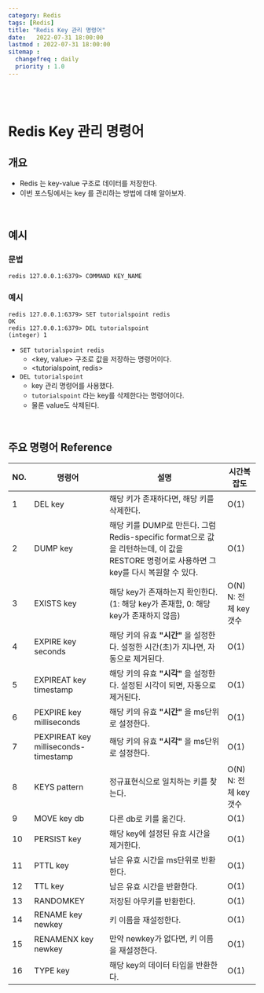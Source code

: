 ```yaml
---
category: Redis
tags: [Redis]
title: "Redis Key 관리 명령어"
date:   2022-07-31 18:00:00 
lastmod : 2022-07-31 18:00:00
sitemap :
  changefreq : daily
  priority : 1.0
---
```


<br/><br/>

# Redis Key 관리 명령어

## 개요

- Redis 는 key-value 구조로 데이터를 저장한다.
- 이번 포스팅에서는 key 를 관리하는 방법에 대해 알아보자.

<br/>

## 예시

### 문법

```text
redis 127.0.0.1:6379> COMMAND KEY_NAME
```

### 예시

```text
redis 127.0.0.1:6379> SET tutorialspoint redis
OK
redis 127.0.0.1:6379> DEL tutorialspoint
(integer) 1
```

- `SET tutorialspoint redis`
    - <key, value> 구조로 값을 저장하는 명령어이다.
    - <tutorialspoint, redis>
- `DEL tutorialspoint`
    - key 관리 명령어를 사용했다.
    - `tutorialspoint` 라는 key를 삭제한다는 명령어이다.
    - 물론 value도 삭제된다.

<br/>

## 주요 명령어 Reference

| NO. | 명령어 | 설명 | 시간복잡도 |
| --- | --- | --- | --- |
| 1 | DEL key | 해당 키가 존재하다면, 해당 키를 삭제한다. | O(1) |
| 2 | DUMP key | 해당 키를 DUMP로 만든다. 그럼 Redis-specific format으로 값을 리턴하는데, 이 값을 RESTORE 명령어로 사용하면 그 key를 다시 복원할 수 있다. | O(1) |
| 3 | EXISTS key | 해당 key가 존재하는지 확인한다. (1: 해당 key가 존재함, 0: 해당 key가 존재하지 않음) | O(N) <br/> N: 전체 key 갯수 |
| 4 | EXPIRE key seconds | 해당 키의 유효 **"시간"** 을 설정한다. 설정한 시간(초)가 지나면, 자동으로 제거된다. | O(1) |
| 5 | EXPIREAT key timestamp | 해당 키의 유효 **"시각"** 을 설정한다. 설정된 시각이 되면, 자동으로 제거된다. | O(1) |
| 6 | PEXPIRE key milliseconds | 해당 키의 유효 **"시간"** 을 ms단위로 설정한다. | O(1) |
| 7 | PEXPIREAT key milliseconds-timestamp | 해당 키의 유효 **"시각"** 을 ms단위로 설정한다. | O(1) |
| 8 | KEYS pattern | 정규표현식으로 일치하는 키를 찾는다. | O(N) <br/> N: 전체 key 갯수 |
| 9 | MOVE key db | 다른 db로 키를 옮긴다. | O(1) |
| 10 | PERSIST key | 해당 key에 설정된 유효 시간을 제거한다. | O(1) |
| 11 | PTTL key | 남은 유효 시간을 ms단위로 반환한다. | O(1) |
| 12 | TTL key | 남은 유효 시간을 반환한다. | O(1) |
| 13 | RANDOMKEY | 저장된 아무키를 반환한다. | O(1) |
| 14 | RENAME key newkey | 키 이름을 재설정한다. | O(1) |
| 15 | RENAMENX key newkey | 만약 newkey가 없다면, 키 이름을 재설정한다. | O(1) |
| 16 | TYPE key | 해당 key의 데이터 타입을 반환한다. | O(1) |